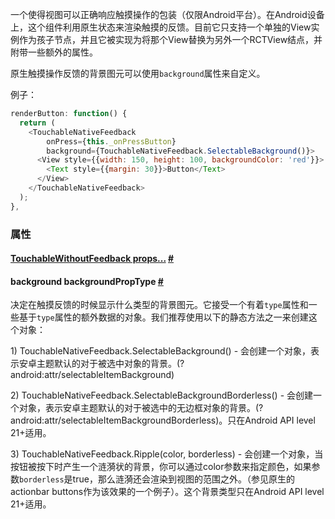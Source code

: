 一个使得视图可以正确响应触摸操作的包装（仅限Android平台）。在Android设备上，这个组件利用原生状态来渲染触摸的反馈。目前它只支持一个单独的View实例作为孩子节点，并且它被实现为将那个View替换为另外一个RCTView结点，并附带一些额外的属性。

原生触摸操作反馈的背景图元可以使用`background`属性来自定义。

例子：

```javascript
renderButton: function() {
  return (
    <TouchableNativeFeedback
        onPress={this._onPressButton}
        background={TouchableNativeFeedback.SelectableBackground()}>
      <View style={{width: 150, height: 100, backgroundColor: 'red'}}>
        <Text style={{margin: 30}}>Button</Text>
      </View>
    </TouchableNativeFeedback>
  );
},
```

### 属性

<div class="props">
    <div class="prop">
        <h4 class="propTitle"><a class="anchor" name="touchablewithoutfeedback"></a><a href="touchablewithoutfeedback.html#props">TouchableWithoutFeedback props...</a> <a class="hash-link" href="#touchablewithoutfeedback">#</a></h4>
    </div>
    <div class="prop">
        <h4 class="propTitle"><a class="anchor" name="background"></a>background <span class="propType">backgroundPropType</span> <a class="hash-link" href="#background">#</a></h4>
        <div>
            <p>决定在触摸反馈的时候显示什么类型的背景图元。它接受一个有着<code>type</code>属性和一些基于<code>type</code>属性的额外数据的对象。我们推荐使用以下的静态方法之一来创建这个对象：</p>
            <p>1) TouchableNativeFeedback.SelectableBackground() - 会创建一个对象，表示安卓主题默认的对于被选中对象的背景。(?android:attr/selectableItemBackground)</p>
            <p>2) TouchableNativeFeedback.SelectableBackgroundBorderless() - 会创建一个对象，表示安卓主题默认的对于被选中的无边框对象的背景。(?android:attr/selectableItemBackgroundBorderless)。只在Android API level 21+适用。</p>
            <p>3) TouchableNativeFeedback.Ripple(color, borderless) - 会创建一个对象，当按钮被按下时产生一个涟漪状的背景，你可以通过color参数来指定颜色，如果参数<code>borderless</code>是true，那么涟漪还会渲染到视图的范围之外。（参见原生的actionbar buttons作为该效果的一个例子）。这个背景类型只在Android API level 21+适用。</p>
        </div>
    </div>
</div>